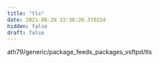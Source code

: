 ```yaml
---
title: "tls"
date: 2021-06-20 22:36:26.370224
hidden: false
draft: false
---
```


ath79/generic/package_feeds_packages_vsftpd/tls

